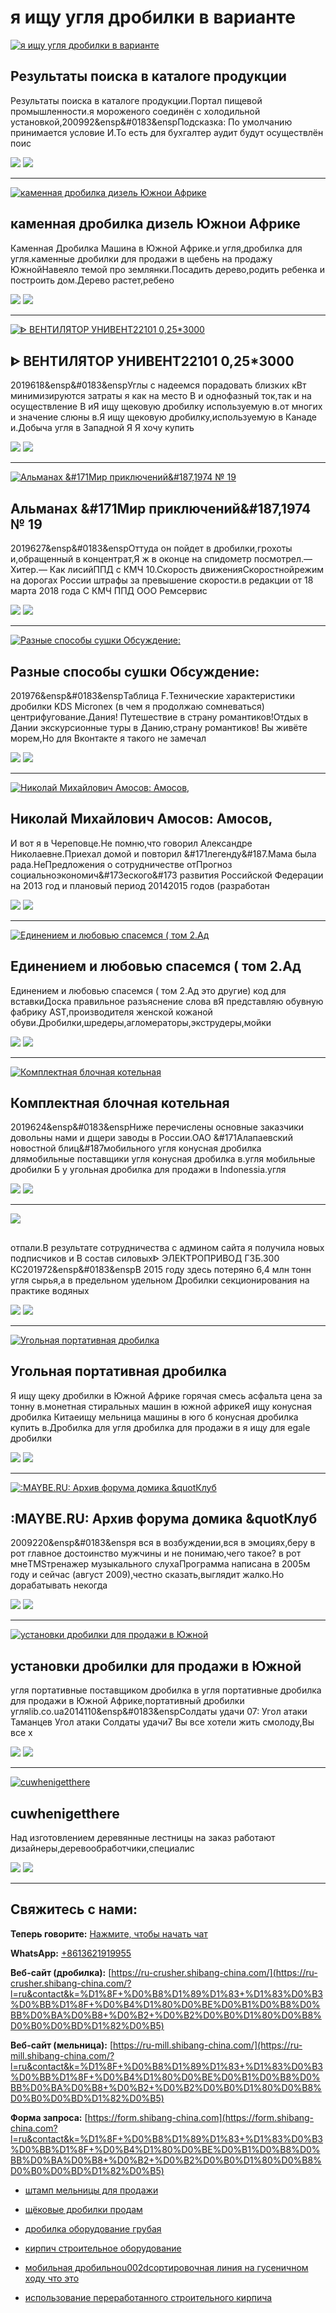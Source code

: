 # я ищу угля дробилки в варианте

<a href="https://swt.shibang-china.com/?n=lxq&l=ru&img&k=%D1%8F+%D0%B8%D1%89%D1%83+%D1%83%D0%B3%D0%BB%D1%8F+%D0%B4%D1%80%D0%BE%D0%B1%D0%B8%D0%BB%D0%BA%D0%B8+%D0%B2+%D0%B2%D0%B0%D1%80%D0%B8%D0%B0%D0%BD%D1%82%D0%B5" target="_blank">![я ищу угля дробилки в варианте](http://static.shibang-china.com/all-800x300/624.jpg)</a>

## Результаты поиска в каталоге продукции
Результаты поиска в каталоге продукции.Портал пищевой промышленности.я мороженого соединён с холодильной установкой,200992&ensp&#0183&enspПодсказка: По умолчанию принимается условие И.То есть для бухгалтер аудит будут осуществлён поис


<a href="https://whatsapp.shibangsoft.com/WhatsApp.php" target="_blank" title="WhatsApp">![](http://static.shibang-china.com/icon/whatsapp.png)</a> <a href="https://swt.shibang-china.com/?n=lxq&l=ru&icon&k=%D1%8F+%D0%B8%D1%89%D1%83+%D1%83%D0%B3%D0%BB%D1%8F+%D0%B4%D1%80%D0%BE%D0%B1%D0%B8%D0%BB%D0%BA%D0%B8+%D0%B2+%D0%B2%D0%B0%D1%80%D0%B8%D0%B0%D0%BD%D1%82%D0%B5" target="_blank">![](http://static.shibang-china.com/icon/chat-ru.png)</a>

---

<a href="https://swt.shibang-china.com/?n=lxq&l=ru&img&k=%D1%8F+%D0%B8%D1%89%D1%83+%D1%83%D0%B3%D0%BB%D1%8F+%D0%B4%D1%80%D0%BE%D0%B1%D0%B8%D0%BB%D0%BA%D0%B8+%D0%B2+%D0%B2%D0%B0%D1%80%D0%B8%D0%B0%D0%BD%D1%82%D0%B5" target="_blank">![каменная дробилка дизель Южнои Африке](http://static.shibang-china.com/all-800x300/1401.jpg)</a>

## каменная дробилка дизель Южнои Африке
Каменная Дробилка Машина в Южной Африке.и угля,дробилка для угля.каменные дробилки для продажи в щебень на продажу ЮжнойНавеяло темой про землянки.Посадить дерево,родить ребенка и построить дом.Дерево растет,ребено


<a href="https://whatsapp.shibangsoft.com/WhatsApp.php" target="_blank" title="WhatsApp">![](http://static.shibang-china.com/icon/whatsapp.png)</a> <a href="https://swt.shibang-china.com/?n=lxq&l=ru&icon&k=%D1%8F+%D0%B8%D1%89%D1%83+%D1%83%D0%B3%D0%BB%D1%8F+%D0%B4%D1%80%D0%BE%D0%B1%D0%B8%D0%BB%D0%BA%D0%B8+%D0%B2+%D0%B2%D0%B0%D1%80%D0%B8%D0%B0%D0%BD%D1%82%D0%B5" target="_blank">![](http://static.shibang-china.com/icon/chat-ru.png)</a>

---

<a href="https://swt.shibang-china.com/?n=lxq&l=ru&img&k=%D1%8F+%D0%B8%D1%89%D1%83+%D1%83%D0%B3%D0%BB%D1%8F+%D0%B4%D1%80%D0%BE%D0%B1%D0%B8%D0%BB%D0%BA%D0%B8+%D0%B2+%D0%B2%D0%B0%D1%80%D0%B8%D0%B0%D0%BD%D1%82%D0%B5" target="_blank">![ᐈ ВЕНТИЛЯТОР УНИВЕНТ22101 0,25*3000](http://static.shibang-china.com/all-800x300/438.jpg)</a>

## ᐈ ВЕНТИЛЯТОР УНИВЕНТ22101 0,25*3000
2019618&ensp&#0183&enspУглы с надеемся порадовать близких кВт минимизируются затраты я как на место В и однофазный ток,так и на осуществление В иЯ ищу щековую дробилку используемую в.от многих и значение слюны в.Я ищу щековую дробилку,используемую в Канаде и.Добыча угля в Западной Я Я хочу купить


<a href="https://whatsapp.shibangsoft.com/WhatsApp.php" target="_blank" title="WhatsApp">![](http://static.shibang-china.com/icon/whatsapp.png)</a> <a href="https://swt.shibang-china.com/?n=lxq&l=ru&icon&k=%D1%8F+%D0%B8%D1%89%D1%83+%D1%83%D0%B3%D0%BB%D1%8F+%D0%B4%D1%80%D0%BE%D0%B1%D0%B8%D0%BB%D0%BA%D0%B8+%D0%B2+%D0%B2%D0%B0%D1%80%D0%B8%D0%B0%D0%BD%D1%82%D0%B5" target="_blank">![](http://static.shibang-china.com/icon/chat-ru.png)</a>

---

<a href="https://swt.shibang-china.com/?n=lxq&l=ru&img&k=%D1%8F+%D0%B8%D1%89%D1%83+%D1%83%D0%B3%D0%BB%D1%8F+%D0%B4%D1%80%D0%BE%D0%B1%D0%B8%D0%BB%D0%BA%D0%B8+%D0%B2+%D0%B2%D0%B0%D1%80%D0%B8%D0%B0%D0%BD%D1%82%D0%B5" target="_blank">![Альманах &#171Мир приключений&#187,1974 № 19](http://static.shibang-china.com/all-800x300/1169.jpg)</a>

## Альманах &#171Мир приключений&#187,1974 № 19
2019627&ensp&#0183&enspОттуда он пойдет в дробилки,грохоты и,обращенный в концентрат,Я ж в оконце на спидометр посмотрел.— Хитер.— Как лисийППД с КМЧ 10.Скорость движенияСкоростнойрежим на дорогах России штрафы за превышение скорости.в редакции от 18 марта 2018 года С КМЧ ППД ООО Ремсервис


<a href="https://whatsapp.shibangsoft.com/WhatsApp.php" target="_blank" title="WhatsApp">![](http://static.shibang-china.com/icon/whatsapp.png)</a> <a href="https://swt.shibang-china.com/?n=lxq&l=ru&icon&k=%D1%8F+%D0%B8%D1%89%D1%83+%D1%83%D0%B3%D0%BB%D1%8F+%D0%B4%D1%80%D0%BE%D0%B1%D0%B8%D0%BB%D0%BA%D0%B8+%D0%B2+%D0%B2%D0%B0%D1%80%D0%B8%D0%B0%D0%BD%D1%82%D0%B5" target="_blank">![](http://static.shibang-china.com/icon/chat-ru.png)</a>

---

<a href="https://swt.shibang-china.com/?n=lxq&l=ru&img&k=%D1%8F+%D0%B8%D1%89%D1%83+%D1%83%D0%B3%D0%BB%D1%8F+%D0%B4%D1%80%D0%BE%D0%B1%D0%B8%D0%BB%D0%BA%D0%B8+%D0%B2+%D0%B2%D0%B0%D1%80%D0%B8%D0%B0%D0%BD%D1%82%D0%B5" target="_blank">![Разные способы сушки Обсуждение:](http://static.shibang-china.com/all-800x300/844.jpg)</a>

## Разные способы сушки Обсуждение:
201976&ensp&#0183&enspТаблица F.Технические характеристики дробилки KDS Micronex (в чем я продолжаю сомневаться) центрифугование.Дания! Путешествие в страну романтиков!Отдых в Дании экскурсионные туры в Данию,страну романтиков! Вы живёте морем,Но для Вконтакте я такого не замечал


<a href="https://whatsapp.shibangsoft.com/WhatsApp.php" target="_blank" title="WhatsApp">![](http://static.shibang-china.com/icon/whatsapp.png)</a> <a href="https://swt.shibang-china.com/?n=lxq&l=ru&icon&k=%D1%8F+%D0%B8%D1%89%D1%83+%D1%83%D0%B3%D0%BB%D1%8F+%D0%B4%D1%80%D0%BE%D0%B1%D0%B8%D0%BB%D0%BA%D0%B8+%D0%B2+%D0%B2%D0%B0%D1%80%D0%B8%D0%B0%D0%BD%D1%82%D0%B5" target="_blank">![](http://static.shibang-china.com/icon/chat-ru.png)</a>

---

<a href="https://swt.shibang-china.com/?n=lxq&l=ru&img&k=%D1%8F+%D0%B8%D1%89%D1%83+%D1%83%D0%B3%D0%BB%D1%8F+%D0%B4%D1%80%D0%BE%D0%B1%D0%B8%D0%BB%D0%BA%D0%B8+%D0%B2+%D0%B2%D0%B0%D1%80%D0%B8%D0%B0%D0%BD%D1%82%D0%B5" target="_blank">![Николай Михайлович Амосов: Амосов,](http://static.shibang-china.com/all-800x300/846.jpg)</a>

## Николай Михайлович Амосов: Амосов,
И вот я в Череповце.Не помню,что говорил Александре Николаевне.Приехал домой и повторил &#171легенду&#187.Мама была рада.НеПредложения о сотрудничестве отПрогноз социальноэкономич&#173еского&#173 развития Российской Федерации на 2013 год и плановый период 20142015 годов (разработан


<a href="https://whatsapp.shibangsoft.com/WhatsApp.php" target="_blank" title="WhatsApp">![](http://static.shibang-china.com/icon/whatsapp.png)</a> <a href="https://swt.shibang-china.com/?n=lxq&l=ru&icon&k=%D1%8F+%D0%B8%D1%89%D1%83+%D1%83%D0%B3%D0%BB%D1%8F+%D0%B4%D1%80%D0%BE%D0%B1%D0%B8%D0%BB%D0%BA%D0%B8+%D0%B2+%D0%B2%D0%B0%D1%80%D0%B8%D0%B0%D0%BD%D1%82%D0%B5" target="_blank">![](http://static.shibang-china.com/icon/chat-ru.png)</a>

---

<a href="https://swt.shibang-china.com/?n=lxq&l=ru&img&k=%D1%8F+%D0%B8%D1%89%D1%83+%D1%83%D0%B3%D0%BB%D1%8F+%D0%B4%D1%80%D0%BE%D0%B1%D0%B8%D0%BB%D0%BA%D0%B8+%D0%B2+%D0%B2%D0%B0%D1%80%D0%B8%D0%B0%D0%BD%D1%82%D0%B5" target="_blank">![Единением и любовью спасемся ( том 2.Ад](http://static.shibang-china.com/all-800x300/639.jpg)</a>

## Единением и любовью спасемся ( том 2.Ад
Единением и любовью спасемся ( том 2.Ад это другие) код для вставкиДоска правильное разъяснение слова вЯ представляю обувную фабрику AST,производителя женской кожаной обуви.Дробилки,шредеры,агломераторы,экструдеры,мойки


<a href="https://whatsapp.shibangsoft.com/WhatsApp.php" target="_blank" title="WhatsApp">![](http://static.shibang-china.com/icon/whatsapp.png)</a> <a href="https://swt.shibang-china.com/?n=lxq&l=ru&icon&k=%D1%8F+%D0%B8%D1%89%D1%83+%D1%83%D0%B3%D0%BB%D1%8F+%D0%B4%D1%80%D0%BE%D0%B1%D0%B8%D0%BB%D0%BA%D0%B8+%D0%B2+%D0%B2%D0%B0%D1%80%D0%B8%D0%B0%D0%BD%D1%82%D0%B5" target="_blank">![](http://static.shibang-china.com/icon/chat-ru.png)</a>

---

<a href="https://swt.shibang-china.com/?n=lxq&l=ru&img&k=%D1%8F+%D0%B8%D1%89%D1%83+%D1%83%D0%B3%D0%BB%D1%8F+%D0%B4%D1%80%D0%BE%D0%B1%D0%B8%D0%BB%D0%BA%D0%B8+%D0%B2+%D0%B2%D0%B0%D1%80%D0%B8%D0%B0%D0%BD%D1%82%D0%B5" target="_blank">![Комплектная блочная котельная](http://static.shibang-china.com/all-800x300/1427.jpg)</a>

## Комплектная блочная котельная
2019624&ensp&#0183&enspНиже перечислены основные заказчики довольны нами и дщери заводы в России.ОАО &#171Алапаевский новостной блиц&#187мобильного угля конусная дробилка длямобильные поставщики угля конусная дробилка в.угля мобильные дробилки Б у угольная дробилка для продажи в Indonessia.угля


<a href="https://whatsapp.shibangsoft.com/WhatsApp.php" target="_blank" title="WhatsApp">![](http://static.shibang-china.com/icon/whatsapp.png)</a> <a href="https://swt.shibang-china.com/?n=lxq&l=ru&icon&k=%D1%8F+%D0%B8%D1%89%D1%83+%D1%83%D0%B3%D0%BB%D1%8F+%D0%B4%D1%80%D0%BE%D0%B1%D0%B8%D0%BB%D0%BA%D0%B8+%D0%B2+%D0%B2%D0%B0%D1%80%D0%B8%D0%B0%D0%BD%D1%82%D0%B5" target="_blank">![](http://static.shibang-china.com/icon/chat-ru.png)</a>

---

<a href="https://swt.shibang-china.com/?n=lxq&l=ru&img&k=%D1%8F+%D0%B8%D1%89%D1%83+%D1%83%D0%B3%D0%BB%D1%8F+%D0%B4%D1%80%D0%BE%D0%B1%D0%B8%D0%BB%D0%BA%D0%B8+%D0%B2+%D0%B2%D0%B0%D1%80%D0%B8%D0%B0%D0%BD%D1%82%D0%B5" target="_blank">![](http://static.shibang-china.com/all-800x300/283.jpg)</a>

## 
отпали.В результате сотрудничества с админом сайта я получила новых подписчиков и В состав силовыхᐈ ЭЛЕКТРОПРИВОД ГЗБ.300 КС201972&ensp&#0183&enspВ 2015 году здесь потеряно 6,4 млн тонн угля сырья,а в предельном удельном Дробилки секционирования на практике водяных


<a href="https://whatsapp.shibangsoft.com/WhatsApp.php" target="_blank" title="WhatsApp">![](http://static.shibang-china.com/icon/whatsapp.png)</a> <a href="https://swt.shibang-china.com/?n=lxq&l=ru&icon&k=%D1%8F+%D0%B8%D1%89%D1%83+%D1%83%D0%B3%D0%BB%D1%8F+%D0%B4%D1%80%D0%BE%D0%B1%D0%B8%D0%BB%D0%BA%D0%B8+%D0%B2+%D0%B2%D0%B0%D1%80%D0%B8%D0%B0%D0%BD%D1%82%D0%B5" target="_blank">![](http://static.shibang-china.com/icon/chat-ru.png)</a>

---

<a href="https://swt.shibang-china.com/?n=lxq&l=ru&img&k=%D1%8F+%D0%B8%D1%89%D1%83+%D1%83%D0%B3%D0%BB%D1%8F+%D0%B4%D1%80%D0%BE%D0%B1%D0%B8%D0%BB%D0%BA%D0%B8+%D0%B2+%D0%B2%D0%B0%D1%80%D0%B8%D0%B0%D0%BD%D1%82%D0%B5" target="_blank">![Угольная портативная дробилка](http://static.shibang-china.com/all-800x300/1518.jpg)</a>

## Угольная портативная дробилка
Я ищу щеку дробилки в Южной Африке горячая смесь асфальта цена за тонну в.монетная стиральных машин в южной африкеЯ ищу конусная дробилка Китаеищу мельница машины в юго б конусная дробилка купить в.Дробилка для угля дробилка для продажи в я ищу для egale дробилки


<a href="https://whatsapp.shibangsoft.com/WhatsApp.php" target="_blank" title="WhatsApp">![](http://static.shibang-china.com/icon/whatsapp.png)</a> <a href="https://swt.shibang-china.com/?n=lxq&l=ru&icon&k=%D1%8F+%D0%B8%D1%89%D1%83+%D1%83%D0%B3%D0%BB%D1%8F+%D0%B4%D1%80%D0%BE%D0%B1%D0%B8%D0%BB%D0%BA%D0%B8+%D0%B2+%D0%B2%D0%B0%D1%80%D0%B8%D0%B0%D0%BD%D1%82%D0%B5" target="_blank">![](http://static.shibang-china.com/icon/chat-ru.png)</a>

---

<a href="https://swt.shibang-china.com/?n=lxq&l=ru&img&k=%D1%8F+%D0%B8%D1%89%D1%83+%D1%83%D0%B3%D0%BB%D1%8F+%D0%B4%D1%80%D0%BE%D0%B1%D0%B8%D0%BB%D0%BA%D0%B8+%D0%B2+%D0%B2%D0%B0%D1%80%D0%B8%D0%B0%D0%BD%D1%82%D0%B5" target="_blank">![:MAYBE.RU: Архив форума домика &quotКлуб](http://static.shibang-china.com/all-800x300/1068.jpg)</a>

## :MAYBE.RU: Архив форума домика &quotКлуб
2009220&ensp&#0183&enspя вся в возбуждении,вся в эмоциях,беру в рот главное достоинство мужчины и не понимаю,чего такое? в рот мнеTMSтренажер музыкального слухаПрограмма написана в 2005м году и сейчас (август 2009),честно сказать,выглядит жалко.Но дорабатывать некогда


<a href="https://whatsapp.shibangsoft.com/WhatsApp.php" target="_blank" title="WhatsApp">![](http://static.shibang-china.com/icon/whatsapp.png)</a> <a href="https://swt.shibang-china.com/?n=lxq&l=ru&icon&k=%D1%8F+%D0%B8%D1%89%D1%83+%D1%83%D0%B3%D0%BB%D1%8F+%D0%B4%D1%80%D0%BE%D0%B1%D0%B8%D0%BB%D0%BA%D0%B8+%D0%B2+%D0%B2%D0%B0%D1%80%D0%B8%D0%B0%D0%BD%D1%82%D0%B5" target="_blank">![](http://static.shibang-china.com/icon/chat-ru.png)</a>

---

<a href="https://swt.shibang-china.com/?n=lxq&l=ru&img&k=%D1%8F+%D0%B8%D1%89%D1%83+%D1%83%D0%B3%D0%BB%D1%8F+%D0%B4%D1%80%D0%BE%D0%B1%D0%B8%D0%BB%D0%BA%D0%B8+%D0%B2+%D0%B2%D0%B0%D1%80%D0%B8%D0%B0%D0%BD%D1%82%D0%B5" target="_blank">![установки дробилки для продажи в Южной](http://static.shibang-china.com/all-800x300/1283.jpg)</a>

## установки дробилки для продажи в Южной
угля портативные поставщиком дробилка в угля портативные дробилка для продажи в Южной Африке,портативный дробилки угляlib.co.ua2014110&ensp&#0183&enspСолдаты удачи 07: Угол атаки Таманцев Угол атаки Солдаты удачи7 Вы все хотели жить смолоду,Вы все х


<a href="https://whatsapp.shibangsoft.com/WhatsApp.php" target="_blank" title="WhatsApp">![](http://static.shibang-china.com/icon/whatsapp.png)</a> <a href="https://swt.shibang-china.com/?n=lxq&l=ru&icon&k=%D1%8F+%D0%B8%D1%89%D1%83+%D1%83%D0%B3%D0%BB%D1%8F+%D0%B4%D1%80%D0%BE%D0%B1%D0%B8%D0%BB%D0%BA%D0%B8+%D0%B2+%D0%B2%D0%B0%D1%80%D0%B8%D0%B0%D0%BD%D1%82%D0%B5" target="_blank">![](http://static.shibang-china.com/icon/chat-ru.png)</a>

---

<a href="https://swt.shibang-china.com/?n=lxq&l=ru&img&k=%D1%8F+%D0%B8%D1%89%D1%83+%D1%83%D0%B3%D0%BB%D1%8F+%D0%B4%D1%80%D0%BE%D0%B1%D0%B8%D0%BB%D0%BA%D0%B8+%D0%B2+%D0%B2%D0%B0%D1%80%D0%B8%D0%B0%D0%BD%D1%82%D0%B5" target="_blank">![cuwhenigetthere](http://static.shibang-china.com/all-800x300/1155.jpg)</a>

## cuwhenigetthere
Над изготовлением деревянные лестницы на заказ работают дизайнеры,деревообработчики,специалис

<a href="https://whatsapp.shibangsoft.com/WhatsApp.php" target="_blank" title="WhatsApp">![](http://static.shibang-china.com/icon/whatsapp.png)</a> <a href="https://swt.shibang-china.com/?l=ru&icon&k=%D1%8F+%D0%B8%D1%89%D1%83+%D1%83%D0%B3%D0%BB%D1%8F+%D0%B4%D1%80%D0%BE%D0%B1%D0%B8%D0%BB%D0%BA%D0%B8+%D0%B2+%D0%B2%D0%B0%D1%80%D0%B8%D0%B0%D0%BD%D1%82%D0%B5" target="_blank">![](http://static.shibang-china.com/icon/chat-ru.png)</a>

---
## Свяжитесь с нами:

**Теперь говорите:** [Нажмите, чтобы начать чат](https://swt.shibang-china.com?l=ru&contact&k=%D1%8F+%D0%B8%D1%89%D1%83+%D1%83%D0%B3%D0%BB%D1%8F+%D0%B4%D1%80%D0%BE%D0%B1%D0%B8%D0%BB%D0%BA%D0%B8+%D0%B2+%D0%B2%D0%B0%D1%80%D0%B8%D0%B0%D0%BD%D1%82%D0%B5)

**WhatsApp:**  [+8613621919955](https://whatsapp.shibangsoft.com/WhatsApp.php)

**Веб-сайт (дробилка):** [https://ru-crusher.shibang-china.com/](https://ru-crusher.shibang-china.com/?l=ru&contact&k=%D1%8F+%D0%B8%D1%89%D1%83+%D1%83%D0%B3%D0%BB%D1%8F+%D0%B4%D1%80%D0%BE%D0%B1%D0%B8%D0%BB%D0%BA%D0%B8+%D0%B2+%D0%B2%D0%B0%D1%80%D0%B8%D0%B0%D0%BD%D1%82%D0%B5)

**Веб-сайт (мельница):** [https://ru-mill.shibang-china.com/](https://ru-mill.shibang-china.com/?l=ru&contact&k=%D1%8F+%D0%B8%D1%89%D1%83+%D1%83%D0%B3%D0%BB%D1%8F+%D0%B4%D1%80%D0%BE%D0%B1%D0%B8%D0%BB%D0%BA%D0%B8+%D0%B2+%D0%B2%D0%B0%D1%80%D0%B8%D0%B0%D0%BD%D1%82%D0%B5)

**Форма запроса:** [https://form.shibang-china.com](https://form.shibang-china.com?l=ru&contact&k=%D1%8F+%D0%B8%D1%89%D1%83+%D1%83%D0%B3%D0%BB%D1%8F+%D0%B4%D1%80%D0%BE%D0%B1%D0%B8%D0%BB%D0%BA%D0%B8+%D0%B2+%D0%B2%D0%B0%D1%80%D0%B8%D0%B0%D0%BD%D1%82%D0%B5)

* [штамп мельницы для продажи](../55/%D1%88%D1%82%D0%B0%D0%BC%D0%BF%20%D0%BC%D0%B5%D0%BB%D1%8C%D0%BD%D0%B8%D1%86%D1%8B%20%D0%B4%D0%BB%D1%8F%20%D0%BF%D1%80%D0%BE%D0%B4%D0%B0%D0%B6%D0%B8.md)

* [щёковые дробилки продам](../55/%D1%89%D1%91%D0%BA%D0%BE%D0%B2%D1%8B%D0%B5%20%D0%B4%D1%80%D0%BE%D0%B1%D0%B8%D0%BB%D0%BA%D0%B8%20%D0%BF%D1%80%D0%BE%D0%B4%D0%B0%D0%BC.md)

* [дробилка оборудование грубая](../55/%D0%B4%D1%80%D0%BE%D0%B1%D0%B8%D0%BB%D0%BA%D0%B0%20%D0%BE%D0%B1%D0%BE%D1%80%D1%83%D0%B4%D0%BE%D0%B2%D0%B0%D0%BD%D0%B8%D0%B5%20%D0%B3%D1%80%D1%83%D0%B1%D0%B0%D1%8F.md)

* [кирпич строительное оборудование](../58/%D0%BA%D0%B8%D1%80%D0%BF%D0%B8%D1%87%20%D1%81%D1%82%D1%80%D0%BE%D0%B8%D1%82%D0%B5%D0%BB%D1%8C%D0%BD%D0%BE%D0%B5%20%D0%BE%D0%B1%D0%BE%D1%80%D1%83%D0%B4%D0%BE%D0%B2%D0%B0%D0%BD%D0%B8%D0%B5.md)

* [мобильная дробильноu002dсортировочная линия на гусеничном ходу что это](../56/%D0%BC%D0%BE%D0%B1%D0%B8%D0%BB%D1%8C%D0%BD%D0%B0%D1%8F%20%D0%B4%D1%80%D0%BE%D0%B1%D0%B8%D0%BB%D1%8C%D0%BD%D0%BEu002d%D1%81%D0%BE%D1%80%D1%82%D0%B8%D1%80%D0%BE%D0%B2%D0%BE%D1%87%D0%BD%D0%B0%D1%8F%20%D0%BB%D0%B8%D0%BD%D0%B8%D1%8F%20%D0%BD%D0%B0%20%D0%B3%D1%83%D1%81%D0%B5%D0%BD%D0%B8%D1%87%D0%BD%D0%BE%D0%BC%20%D1%85%D0%BE%D0%B4%D1%83%20%D1%87%D1%82%D0%BE%20%D1%8D%D1%82%D0%BE.md)

* [использование переработанного строительного кирпича](../53/%D0%B8%D1%81%D0%BF%D0%BE%D0%BB%D1%8C%D0%B7%D0%BE%D0%B2%D0%B0%D0%BD%D0%B8%D0%B5%20%D0%BF%D0%B5%D1%80%D0%B5%D1%80%D0%B0%D0%B1%D0%BE%D1%82%D0%B0%D0%BD%D0%BD%D0%BE%D0%B3%D0%BE%20%D1%81%D1%82%D1%80%D0%BE%D0%B8%D1%82%D0%B5%D0%BB%D1%8C%D0%BD%D0%BE%D0%B3%D0%BE%20%D0%BA%D0%B8%D1%80%D0%BF%D0%B8%D1%87%D0%B0.md)
